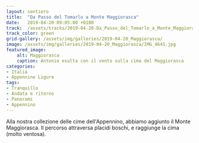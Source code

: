 ```yaml
---
layout: sentiero
title:  "Da Passo del Tomarlo a Monte Maggiorasca"
date:   2019-04-20 09:05:00 +0100
track:  /assets/tracks/2019-04-20-Da_Passo_del_Tomarlo_a_Monte_Maggiorasca.gpx
track_color: green
grid-gallery: /assets/img/galleries/2019-04-20_Maggiorasca/
image: /assets/img/galleries/2019-04-20_Maggiorasca/IMG_4641.jpg
featured_image:
    alt: Maggiorasca
    caption: Antonio esulta con il vento sulla cima del Maggiorasca
categories:
- Italia
- Appennino Ligure
tags:
- Tranquillo
- Andata e ritorno
- Panorami
- Appennino
---
```


Alla nostra collezione delle cime dell'Appennino, abbiamo aggiunto il Monte Maggiorasca. Il percorso attraversa placidi boschi, e raggiunge la cima (molto ventosa).
